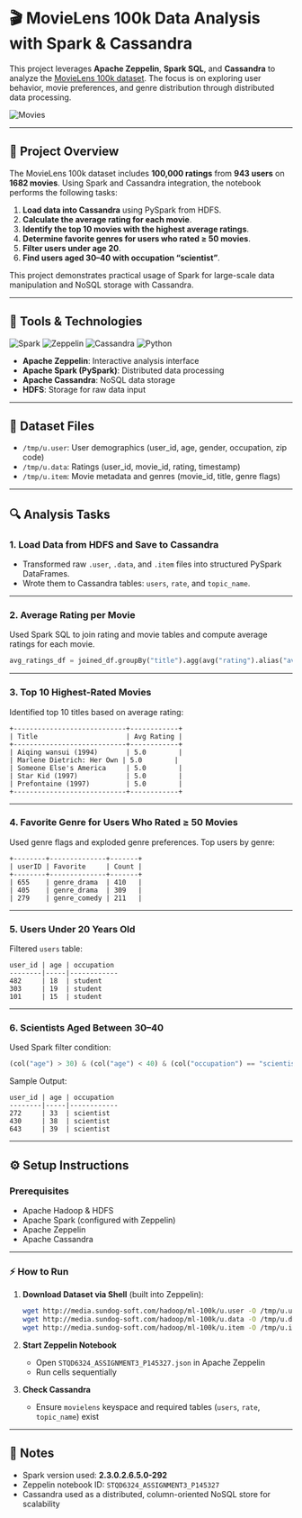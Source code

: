 # 🎬 MovieLens 100k Data Analysis with Spark & Cassandra

This project leverages **Apache Zeppelin**, **Spark SQL**, and **Cassandra** to analyze the [MovieLens 100k dataset](https://grouplens.org/datasets/movielens/100k/). The focus is on exploring user behavior, movie preferences, and genre distribution through distributed data processing.

![Movies]([https://upload.wikimedia.org/wikipedia/commons/2/20/Movie_Projector_Icon.png](https://www.shutterstock.com/image-vector/vintage-ticket-template-light-background-600nw-2383740055.jpg))

---

## 📌 Project Overview

The MovieLens 100k dataset includes **100,000 ratings** from **943 users** on **1682 movies**. Using Spark and Cassandra integration, the notebook performs the following tasks:

1. **Load data into Cassandra** using PySpark from HDFS.
2. **Calculate the average rating for each movie**.
3. **Identify the top 10 movies with the highest average ratings**.
4. **Determine favorite genres for users who rated ≥ 50 movies**.
5. **Filter users under age 20**.
6. **Find users aged 30–40 with occupation “scientist”**.

This project demonstrates practical usage of Spark for large-scale data manipulation and NoSQL storage with Cassandra.

---

## 🧰 Tools & Technologies

![Spark](https://img.shields.io/badge/Apache%20Spark-FF5F00?style=flat&logo=apache-spark&logoColor=white)
![Zeppelin](https://img.shields.io/badge/Apache%20Zeppelin-2c3e50?style=flat&logo=apache&logoColor=white)
![Cassandra](https://img.shields.io/badge/Apache%20Cassandra-1287B1?style=flat&logo=apache-cassandra&logoColor=white)
![Python](https://img.shields.io/badge/PySpark-3670A0?style=flat&logo=python&logoColor=white)

- **Apache Zeppelin**: Interactive analysis interface
- **Apache Spark (PySpark)**: Distributed data processing
- **Apache Cassandra**: NoSQL data storage
- **HDFS**: Storage for raw data input

---

## 📂 Dataset Files

- `/tmp/u.user`: User demographics (user_id, age, gender, occupation, zip code)  
- `/tmp/u.data`: Ratings (user_id, movie_id, rating, timestamp)  
- `/tmp/u.item`: Movie metadata and genres (movie_id, title, genre flags)

---

## 🔍 Analysis Tasks

### 1. Load Data from HDFS and Save to Cassandra
- Transformed raw `.user`, `.data`, and `.item` files into structured PySpark DataFrames.
- Wrote them to Cassandra tables: `users`, `rate`, and `topic_name`.

---

### 2. Average Rating per Movie
Used Spark SQL to join rating and movie tables and compute average ratings for each movie.

```python
avg_ratings_df = joined_df.groupBy("title").agg(avg("rating").alias("avg_rating"))
```

---

### 3. Top 10 Highest-Rated Movies

Identified top 10 titles based on average rating:

```text
+----------------------------+------------+
| Title                      | Avg Rating |
+----------------------------+------------+
| Aiqing wansui (1994)       | 5.0        |
| Marlene Dietrich: Her Own | 5.0        |
| Someone Else's America     | 5.0        |
| Star Kid (1997)            | 5.0        |
| Prefontaine (1997)         | 5.0        |
+----------------------------+------------+
```

---

### 4. Favorite Genre for Users Who Rated ≥ 50 Movies

Used genre flags and exploded genre preferences. Top users by genre:

```text
+--------+--------------+-------+
| userID | Favorite     | Count |
+--------+--------------+-------+
| 655    | genre_drama  | 410   |
| 405    | genre_drama  | 309   |
| 279    | genre_comedy | 211   |
```

---

### 5. Users Under 20 Years Old

Filtered `users` table:

```text
user_id | age | occupation
--------|-----|------------
482     | 18  | student
303     | 19  | student
101     | 15  | student
```

---

### 6. Scientists Aged Between 30–40

Used Spark filter condition:

```python
(col("age") > 30) & (col("age") < 40) & (col("occupation") == "scientist")
```

Sample Output:

```text
user_id | age | occupation
--------|-----|------------
272     | 33  | scientist
430     | 38  | scientist
643     | 39  | scientist
```

---

## ⚙️ Setup Instructions

### Prerequisites
- Apache Hadoop & HDFS
- Apache Spark (configured with Zeppelin)
- Apache Zeppelin
- Apache Cassandra

---

### ⚡ How to Run

1. **Download Dataset via Shell** (built into Zeppelin):
   ```bash
   wget http://media.sundog-soft.com/hadoop/ml-100k/u.user -O /tmp/u.user
   wget http://media.sundog-soft.com/hadoop/ml-100k/u.data -O /tmp/u.data
   wget http://media.sundog-soft.com/hadoop/ml-100k/u.item -O /tmp/u.item
   ```

2. **Start Zeppelin Notebook**
   - Open `STQD6324_ASSIGNMENT3_P145327.json` in Apache Zeppelin
   - Run cells sequentially

3. **Check Cassandra**
   - Ensure `movielens` keyspace and required tables (`users`, `rate`, `topic_name`) exist

---

## 📌 Notes

- Spark version used: **2.3.0.2.6.5.0-292**
- Zeppelin notebook ID: `STQD6324_ASSIGNMENT3_P145327`
- Cassandra used as a distributed, column-oriented NoSQL store for scalability
